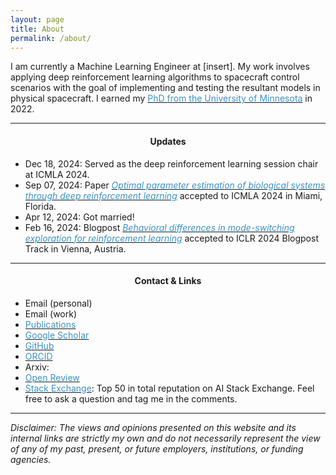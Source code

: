 ```yaml
---
layout: page
title: About
permalink: /about/
---
```


I am currently a Machine Learning Engineer at [insert]. My work involves applying deep reinforcement learning algorithms to spacecraft control scenarios with the goal of implementing and testing the resultant models in physical spacecraft. I earned my [<span style="color:rgb(058,147,195)">PhD from the University of Minnesota</span>](https://apps.grad.umn.edu/programs/doctoral_register.aspx?p=1052000) in 2022.

---
#### <center>Updates</center>

- Dec 18, 2024: Served as the deep reinforcement learning session chair at ICMLA 2024.
- Sep 07, 2024: Paper [<span style="color:rgb(058,147,195)">*Optimal parameter estimation of biological systems through deep reinforcement learning*</span>](https://ieeexplore.ieee.org/abstract/document/10903242/) accepted to ICMLA 2024 in Miami, Florida.
- Apr 12, 2024: Got married!
- Feb 16, 2024: Blogpost [<span style="color:rgb(058,147,195)">*Behavioral differences in mode-switching exploration for reinforcement learning*</span>](https://iclr-blogposts.github.io/2024/blog/mode-switching/) accepted to ICLR 2024 Blogpost Track in Vienna, Austria.


---
#### <center>Contact & Links</center>


- Email (personal)
- Email (work)
- [<span style="color:rgb(058,147,195)">Publications</span>](https://lorenjanderson.github.io/research/)
- [<span style="color:rgb(058,147,195)">Google Scholar</span>](https://scholar.google.com/citations?user=pReM1U8AAAAJ&hl=en)
- [<span style="color:rgb(058,147,195)">GitHub</span>](https://github.com/LorenJAnderson)
- [<span style="color:rgb(058,147,195)">ORCID</span>](https://orcid.org/0000-0003-2978-2483) 
- Arxiv: 
- [<span style="color:rgb(058,147,195)">Open Review</span>](https://openreview.net/profile?id=~Loren_James_Anderson1)
- [<span style="color:rgb(058,147,195)">Stack Exchange</span>](https://ai.stackexchange.com/users/37607/deepqzero): Top 50 in total reputation on AI Stack Exchange. Feel free to ask a question and tag me in the comments.


---
*Disclaimer: The views and opinions presented on this website and its internal links are strictly my own and do not necessarily represent the view of any of my past, present, or future employers, institutions, or funding agencies.*
